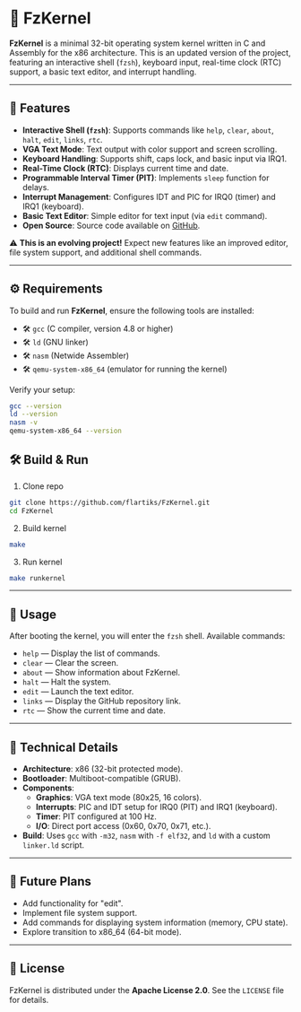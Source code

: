 # 🚀 FzKernel

**FzKernel** is a minimal 32-bit operating system kernel written in C and Assembly for the x86 architecture. This is an updated version of the project, featuring an interactive shell (`fzsh`), keyboard input, real-time clock (RTC) support, a basic text editor, and interrupt handling.

---

## 🌟 Features

- **Interactive Shell (`fzsh`)**: Supports commands like `help`, `clear`, `about`, `halt`, `edit`, `links`, `rtc`.
- **VGA Text Mode**: Text output with color support and screen scrolling.
- **Keyboard Handling**: Supports shift, caps lock, and basic input via IRQ1.
- **Real-Time Clock (RTC)**: Displays current time and date.
- **Programmable Interval Timer (PIT)**: Implements `sleep` function for delays.
- **Interrupt Management**: Configures IDT and PIC for IRQ0 (timer) and IRQ1 (keyboard).
- **Basic Text Editor**: Simple editor for text input (via `edit` command).
- **Open Source**: Source code available on [GitHub](https://github.com/flartiks/FzKernel).

⚠️ **This is an evolving project!** Expect new features like an improved editor, file system support, and additional shell commands.

---

## ⚙️ Requirements

To build and run **FzKernel**, ensure the following tools are installed:

- 🛠️ `gcc` (C compiler, version 4.8 or higher)
- 🛠️ `ld` (GNU linker)
- 🛠️ `nasm` (Netwide Assembler)
- 🛠️ `qemu-system-x86_64` (emulator for running the kernel)

Verify your setup:

```bash
gcc --version
ld --version
nasm -v
qemu-system-x86_64 --version
```

## 🛠️ Build & Run
1. Clone repo
```bash
git clone https://github.com/flartiks/FzKernel.git
cd FzKernel
```
2. Build kernel
```bash
make
```
3. Run kernel 
```bash
make runkernel
```

---

## 📜 Usage

After booting the kernel, you will enter the `fzsh` shell. Available commands:
- `help` — Display the list of commands.
- `clear` — Clear the screen.
- `about` — Show information about FzKernel.
- `halt` — Halt the system.
- `edit` — Launch the text editor.
- `links` — Display the GitHub repository link.
- `rtc` — Show the current time and date.

---

## 🔧 Technical Details

- **Architecture**: x86 (32-bit protected mode).
- **Bootloader**: Multiboot-compatible (GRUB).
- **Components**:
  - **Graphics**: VGA text mode (80x25, 16 colors).
  - **Interrupts**: PIC and IDT setup for IRQ0 (PIT) and IRQ1 (keyboard).
  - **Timer**: PIT configured at 100 Hz.
  - **I/O**: Direct port access (0x60, 0x70, 0x71, etc.).
- **Build**: Uses `gcc` with `-m32`, `nasm` with `-f elf32`, and `ld` with a custom `linker.ld` script.

---

## 📌 Future Plans

- Add functionality for "edit".
- Implement file system support.
- Add commands for displaying system information (memory, CPU state).
- Explore transition to x86_64 (64-bit mode).

---

## 📜 License

FzKernel is distributed under the **Apache License 2.0**. See the `LICENSE` file for details.